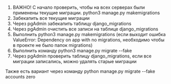 1. ВАЖНО! С начало проверить, чтобы на всех серверах были применены текущие миграции.
python3 manage.py makemigrations
2. Забекапить все текущие миграции
3. Через pgAdmin забекапить таблицу django_migrations
4. Через pgAdmin очистить все записи на таблице django_migrations
5. Выполнить python3 manage.py makemigrations (если выходит ошибка ValueError: Dependency on app with no migrations, необходимо чтобы в проекте не было папок migrations)
6. Выполнить команду python3 manage.py migrate --fake
7. Через pgAdmin проверить таблицу django_migrations, если все миграции записались, можно удалять старые миграции


Также есть вариант через команду python manage.py migrate --fake accounts zero
